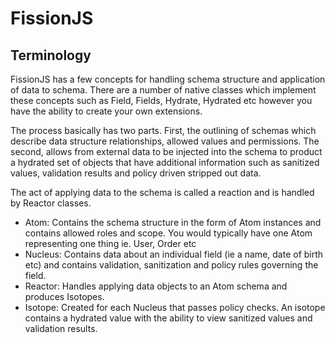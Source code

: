 # FissionJS

## Terminology
FissionJS has a few concepts for handling schema structure and application of data to schema. There are a number of native classes which implement these concepts such as Field, Fields, Hydrate, Hydrated etc however you have the ability to create your own extensions.

The process basically has two parts. First, the outlining of schemas which describe data structure relationships, allowed values and permissions. The second, allows from external data to be injected into the schema to product a hydrated set of objects that have additional information such as sanitized values, validation results and policy driven stripped out data.

The act of applying data to the schema is called a reaction and is handled by Reactor classes.

- Atom: Contains the schema structure in the form of Atom instances and contains allowed roles and scope. You would typically have one Atom representing one thing ie. User, Order etc
- Nucleus: Contains data about an individual field (ie a name, date of birth etc) and contains validation, sanitization and policy rules governing the field.
- Reactor: Handles applying data objects to an Atom schema and produces Isotopes.
- Isotope: Created for each Nucleus that passes policy checks. An isotope contains a hydrated value with the ability to view sanitized values and validation results.

